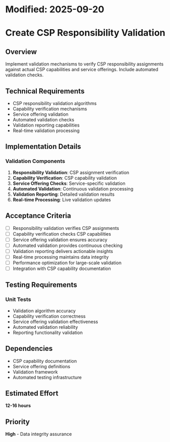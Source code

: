 # Modified: 2025-09-20

# Create CSP Responsibility Validation

## Overview
Implement validation mechanisms to verify CSP responsibility assignments against actual CSP capabilities and service offerings. Include automated validation checks.

## Technical Requirements
- CSP responsibility validation algorithms
- Capability verification mechanisms
- Service offering validation
- Automated validation checks
- Validation reporting capabilities
- Real-time validation processing

## Implementation Details
### Validation Components
1. **Responsibility Validation**: CSP assignment verification
2. **Capability Verification**: CSP capability validation
3. **Service Offering Checks**: Service-specific validation
4. **Automated Validation**: Continuous validation processing
5. **Validation Reporting**: Detailed validation results
6. **Real-time Processing**: Live validation updates

## Acceptance Criteria
- [ ] Responsibility validation verifies CSP assignments
- [ ] Capability verification checks CSP capabilities
- [ ] Service offering validation ensures accuracy
- [ ] Automated validation provides continuous checking
- [ ] Validation reporting delivers actionable insights
- [ ] Real-time processing maintains data integrity
- [ ] Performance optimization for large-scale validation
- [ ] Integration with CSP capability documentation

## Testing Requirements
### Unit Tests
- Validation algorithm accuracy
- Capability verification correctness
- Service offering validation effectiveness
- Automated validation reliability
- Reporting functionality validation

## Dependencies
- CSP capability documentation
- Service offering definitions
- Validation framework
- Automated testing infrastructure

## Estimated Effort
**12-16 hours**

## Priority
**High** - Data integrity assurance
